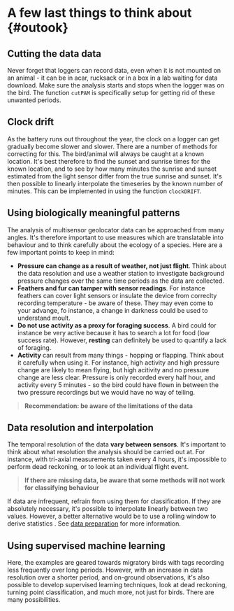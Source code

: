 # A few last things to think about {#outook}

## Cutting the data data

Never forget that loggers can record data, even when it is not mounted on an animal - it can be in acar,  rucksack or in a box in a lab waiting for data download. Make sure the analysis starts and stops when the logger was on the bird. The function `cutPAM` is specifically setup for getting rid of these unwanted periods.

## Clock drift

As the battery runs out throughout the year, the clock on a logger can get gradually become slower and slower. There are a number of methods for correcting for this. The bird/animal will always be caught at a known location. It's best therefore to find the sunset and sunrise times for the known location, and to see by how many minutes the sunrise and sunset estimated from the light sensor differ from the true sunrise and sunset. It's then possible to linearly interpolate the timeseries by the known number of minutes. This can be implemented in using the function `clockDRIFT`.

## Using biologically meaningful patterns

The analysis of multisensor geolocator data can be approached from many angles. It's therefore important to use measures which are translatable into behaviour and to think carefully about the ecology of a species. Here are a few important points to keep in mind:


   * **Pressure can change as a result of weather, not just flight**. Think about the data resolution and use a weather station to investigate background pressure changes over the same time periods as the data are collected.
   * **Feathers and fur can tamper with sensor readings**. For instance feathers can cover light sensors or insulate the device from correclty recording temperature - be aware of these. They may even come to your advange, fo instance, a change in darkness could be used to understand moult.
   * **Do not use activity as a proxy for foraging success**. A bird could for instance be very active because it has to search a lot for food (low success rate). However, **resting** can definitely be used to quantify a lack of foraging.
   * **Activity** can result from many things - hopping or flapping. Think about it carefully when using it. For instance, high activity and high pressure change are likely to mean flying, but high acitivity and no pressure change are less clear. Pressure is only recorded every half hour, and activity every 5 minutes - so the bird could have flown in between the two pressure recordings but we would have no way of telling.
   
>**Recommendation: be aware of the limitations of the data**

## Data resolution and interpolation

The temporal resolution of the data **vary between sensors**. It's important to think about what resolution the analysis should be carried out at. For instance, with tri-axial measurements taken every 4 hours, it's impossible to perform dead reckoning, or to look at an individual flight event.

>**If there are missing data, be aware that some methods will not work for classifying behaviour**

If data are infrequent, refrain from using them for classification. If they are absolutely necessary, it's possible to interpolate linearly between two values. However, a better alternative would be to use a rolling window to derive statistics . See [data preparation](#dataprep) for more information.

## Using supervised machine learning

Here, the examples are geared towards migratory birds with tags recording less frequently over long periods. However, with an increase in data resolution over a shorter period, and on-ground observations, it's also possible to develop supervised learning techniques, look at dead reckoning, turning point classification, and much more, not just for birds. There are many possibilities.
